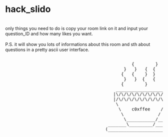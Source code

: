 # hack_slido

<br>only things you need to do is copy your room link on it and input your question_ID and how many likes you want.<br><br>
P.S. it will show you lots of informations about this room and sth about questions in a pretty ascii user interface.
<pre>
                           
                                                {        }      
                                             }   }   {  {
                                            {   {    }  }
                                             }   }  {   {
                                            {        }
                                          ___________________
                                         |\/\/\/\/\/\/\/\/\/\|               
                                         |/\/\/\/\/\/\/\/\/\/|
                                          \                 /____
                                           \    c0xffee    /     )
                                            \             /     /
                                             \___________/_____/ 
                                       _______\_________/________                   
                                      (__________________________)
      
</pre>
